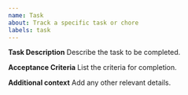 ```yaml
---
name: Task
about: Track a specific task or chore
labels: task
---
```


**Task Description**
Describe the task to be completed.

**Acceptance Criteria**
List the criteria for completion.

**Additional context**
Add any other relevant details.
